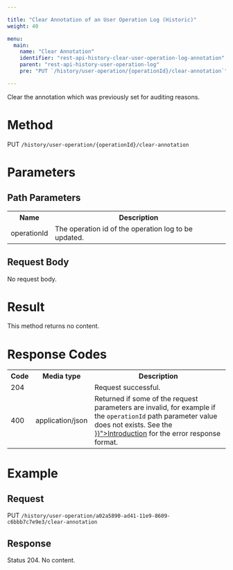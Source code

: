 ```yaml
---

title: "Clear Annotation of an User Operation Log (Historic)"
weight: 40

menu:
  main:
    name: "Clear Annotation"
    identifier: "rest-api-history-clear-user-operation-log-annotation"
    parent: "rest-api-history-user-operation-log"
    pre: "PUT `/history/user-operation/{operationId}/clear-annotation`"

---
```


Clear the annotation which was previously set for auditing reasons.

# Method

PUT `/history/user-operation/{operationId}/clear-annotation`

# Parameters

## Path Parameters

<table class="table table-striped">
  <tr>
    <th>Name</th>
    <th>Description</th>
  </tr>
  <tr>
    <td>operationId</td>
    <td>The operation id of the operation log to be updated.</td>
  </tr>
</table>

## Request Body

No request body.

# Result

This method returns no content.

# Response Codes

<table class="table table-striped">
  <tr>
    <th>Code</th>
    <th>Media type</th>
    <th>Description</th>
  </tr>
  <tr>
    <td>204</td>
    <td></td>
    <td>Request successful.</td>
  </tr>
  <tr>
    <td>400</td>
    <td>application/json</td>
    <td>Returned if some of the request parameters are invalid, for example if the 
    <code>operationId</code> path parameter value does not exists. See the <a href="{{< ref 
    "/reference/rest/overview/_index.md#error-handling" >}}">Introduction</a> for the error response format.</td>
  </tr>
</table>

# Example

## Request

PUT `/history/user-operation/a02a5890-ad41-11e9-8609-c6bbb7c7e9e3/clear-annotation`

## Response

Status 204. No content.